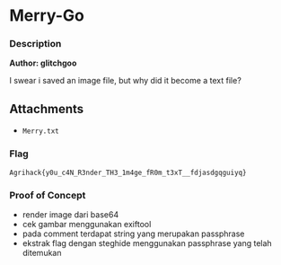 # Merry-Go

### Description

**Author: glitchgoo**

I swear i saved an image file, but why did it become a text file?

## Attachments
- `Merry.txt`

### Flag

`Agrihack{y0u_c4N_R3nder_TH3_1m4ge_fR0m_t3xT__fdjasdgqguiyq}`

### Proof of Concept
- render image dari base64
- cek gambar menggunakan exiftool
- pada comment terdapat string yang merupakan passphrase
- ekstrak flag dengan steghide menggunakan passphrase yang telah ditemukan
